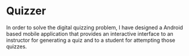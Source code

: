 # Quizzer

In order to solve the digital quizzing problem, I have designed a Android based mobile application that provides an interactive interface to an instructor for generating a quiz and to a student for attempting those quizzes.
